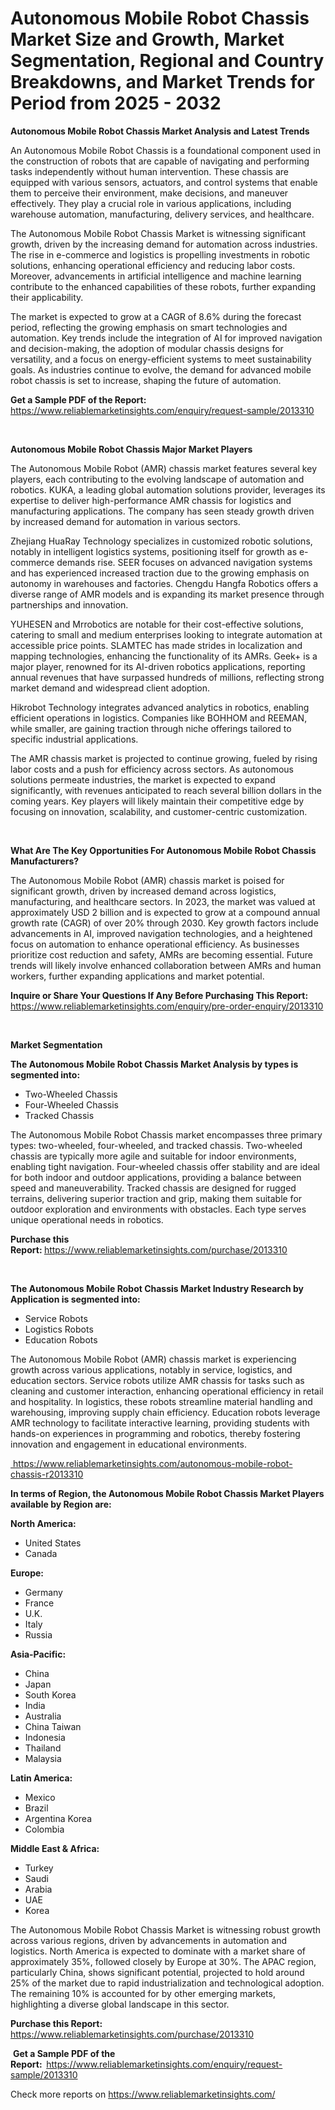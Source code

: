 <p><h1>Autonomous Mobile Robot Chassis Market Size and Growth, Market Segmentation, Regional and Country Breakdowns, and Market Trends for Period from 2025 -  2032</h1></p><p><strong>Autonomous Mobile Robot Chassis Market Analysis and Latest Trends</strong></p>
<p><p>An Autonomous Mobile Robot Chassis is a foundational component used in the construction of robots that are capable of navigating and performing tasks independently without human intervention. These chassis are equipped with various sensors, actuators, and control systems that enable them to perceive their environment, make decisions, and maneuver effectively. They play a crucial role in various applications, including warehouse automation, manufacturing, delivery services, and healthcare.</p><p>The Autonomous Mobile Robot Chassis Market is witnessing significant growth, driven by the increasing demand for automation across industries. The rise in e-commerce and logistics is propelling investments in robotic solutions, enhancing operational efficiency and reducing labor costs. Moreover, advancements in artificial intelligence and machine learning contribute to the enhanced capabilities of these robots, further expanding their applicability.</p><p>The market is expected to grow at a CAGR of 8.6% during the forecast period, reflecting the growing emphasis on smart technologies and automation. Key trends include the integration of AI for improved navigation and decision-making, the adoption of modular chassis designs for versatility, and a focus on energy-efficient systems to meet sustainability goals. As industries continue to evolve, the demand for advanced mobile robot chassis is set to increase, shaping the future of automation.</p></p>
<p><strong>Get a Sample PDF of the Report:&nbsp;</strong> <a href="https://www.reliablemarketinsights.com/enquiry/request-sample/2013310?utm_campaign=2450&utm_medium=2&utm_source=Github&utm_content=ia&utm_term=13022025&utm_id=autonomous-mobile-robot-chassis">https://www.reliablemarketinsights.com/enquiry/request-sample/2013310</a></p>
<p>&nbsp;</p>
<p><strong>Autonomous Mobile Robot Chassis Major Market Players</strong></p>
<p><p>The Autonomous Mobile Robot (AMR) chassis market features several key players, each contributing to the evolving landscape of automation and robotics. KUKA, a leading global automation solutions provider, leverages its expertise to deliver high-performance AMR chassis for logistics and manufacturing applications. The company has seen steady growth driven by increased demand for automation in various sectors. </p><p>Zhejiang HuaRay Technology specializes in customized robotic solutions, notably in intelligent logistics systems, positioning itself for growth as e-commerce demands rise. SEER focuses on advanced navigation systems and has experienced increased traction due to the growing emphasis on autonomy in warehouses and factories. Chengdu Hangfa Robotics offers a diverse range of AMR models and is expanding its market presence through partnerships and innovation.</p><p>YUHESEN and Mrrobotics are notable for their cost-effective solutions, catering to small and medium enterprises looking to integrate automation at accessible price points. SLAMTEC has made strides in localization and mapping technologies, enhancing the functionality of its AMRs. Geek+ is a major player, renowned for its AI-driven robotics applications, reporting annual revenues that have surpassed hundreds of millions, reflecting strong market demand and widespread client adoption.</p><p>Hikrobot Technology integrates advanced analytics in robotics, enabling efficient operations in logistics. Companies like BOHHOM and REEMAN, while smaller, are gaining traction through niche offerings tailored to specific industrial applications.</p><p>The AMR chassis market is projected to continue growing, fueled by rising labor costs and a push for efficiency across sectors. As autonomous solutions permeate industries, the market is expected to expand significantly, with revenues anticipated to reach several billion dollars in the coming years. Key players will likely maintain their competitive edge by focusing on innovation, scalability, and customer-centric customization.</p></p>
<p>&nbsp;</p>
<p><strong>What Are The Key Opportunities For Autonomous Mobile Robot Chassis Manufacturers?</strong></p>
<p><p>The Autonomous Mobile Robot (AMR) chassis market is poised for significant growth, driven by increased demand across logistics, manufacturing, and healthcare sectors. In 2023, the market was valued at approximately USD 2 billion and is expected to grow at a compound annual growth rate (CAGR) of over 20% through 2030. Key growth factors include advancements in AI, improved navigation technologies, and a heightened focus on automation to enhance operational efficiency. As businesses prioritize cost reduction and safety, AMRs are becoming essential. Future trends will likely involve enhanced collaboration between AMRs and human workers, further expanding applications and market potential.</p></p>
<p><strong>Inquire or Share Your Questions If Any Before Purchasing This Report:</strong> <a href="https://www.reliablemarketinsights.com/enquiry/pre-order-enquiry/2013310?utm_campaign=2450&utm_medium=2&utm_source=Github&utm_content=ia&utm_term=13022025&utm_id=autonomous-mobile-robot-chassis">https://www.reliablemarketinsights.com/enquiry/pre-order-enquiry/2013310</a></p>
<p>&nbsp;</p>
<p><strong>Market Segmentation</strong></p>
<p><strong>The Autonomous Mobile Robot Chassis Market Analysis by types is segmented into:</strong></p>
<p><ul><li>Two-Wheeled Chassis</li><li>Four-Wheeled Chassis</li><li>Tracked Chassis</li></ul></p>
<p><p>The Autonomous Mobile Robot Chassis market encompasses three primary types: two-wheeled, four-wheeled, and tracked chassis. Two-wheeled chassis are typically more agile and suitable for indoor environments, enabling tight navigation. Four-wheeled chassis offer stability and are ideal for both indoor and outdoor applications, providing a balance between speed and maneuverability. Tracked chassis are designed for rugged terrains, delivering superior traction and grip, making them suitable for outdoor exploration and environments with obstacles. Each type serves unique operational needs in robotics.</p></p>
<p><strong>Purchase this Report:&nbsp;</strong><a href="https://www.reliablemarketinsights.com/purchase/2013310?utm_campaign=2450&utm_medium=2&utm_source=Github&utm_content=ia&utm_term=13022025&utm_id=autonomous-mobile-robot-chassis">https://www.reliablemarketinsights.com/purchase/2013310</a></p>
<p>&nbsp;</p>
<p><strong>The Autonomous Mobile Robot Chassis Market Industry Research by Application is segmented into:</strong></p>
<p><ul><li>Service Robots</li><li>Logistics Robots</li><li>Education Robots</li></ul></p>
<p><p>The Autonomous Mobile Robot (AMR) chassis market is experiencing growth across various applications, notably in service, logistics, and education sectors. Service robots utilize AMR chassis for tasks such as cleaning and customer interaction, enhancing operational efficiency in retail and hospitality. In logistics, these robots streamline material handling and warehousing, improving supply chain efficiency. Education robots leverage AMR technology to facilitate interactive learning, providing students with hands-on experiences in programming and robotics, thereby fostering innovation and engagement in educational environments.</p></p>
<p><a href="https://www.reliablemarketinsights.com/autonomous-mobile-robot-chassis-r2013310?utm_campaign=2450&utm_medium=2&utm_source=Github&utm_content=ia&utm_term=13022025&utm_id=autonomous-mobile-robot-chassis">&nbsp;https://www.reliablemarketinsights.com/autonomous-mobile-robot-chassis-r2013310</a></p>
<p><strong>In terms of Region, the Autonomous Mobile Robot Chassis Market Players available by Region are:</strong></p>
<p>
    <p> <strong> North America: </strong>
        <ul>
            <li>United States</li>
            <li>Canada</li>
        </ul>
        </p> 
    <p> <strong> Europe: </strong>
        <ul>
            <li>Germany</li>
            <li>France</li>
            <li>U.K.</li>
            <li>Italy</li>
            <li>Russia</li>
        </ul>
        </p> 
    <p> <strong> Asia-Pacific: </strong>
        <ul>
            <li>China</li>
            <li>Japan</li>
            <li>South Korea</li>
            <li>India</li>
            <li>Australia</li>
            <li>China Taiwan</li>
            <li>Indonesia</li>
            <li>Thailand</li>
            <li>Malaysia</li>
        </ul>
        </p> 
    <p> <strong> Latin America: </strong>
        <ul>
            <li>Mexico</li>
            <li>Brazil</li>
            <li>Argentina Korea</li>
            <li>Colombia</li>
        </ul>
        </p> 
    <p> <strong> Middle East & Africa: </strong>
        <ul>
            <li>Turkey</li>
            <li>Saudi</li>
            <li>Arabia</li>
            <li>UAE</li>
            <li>Korea</li>
        </ul>
    </p>
    </p>
<p><p>The Autonomous Mobile Robot Chassis Market is witnessing robust growth across various regions, driven by advancements in automation and logistics. North America is expected to dominate with a market share of approximately 35%, followed closely by Europe at 30%. The APAC region, particularly China, shows significant potential, projected to hold around 25% of the market due to rapid industrialization and technological adoption. The remaining 10% is accounted for by other emerging markets, highlighting a diverse global landscape in this sector.</p></p>
<p><strong>Purchase this Report: </strong><a href="https://www.reliablemarketinsights.com/purchase/2013310?utm_campaign=2450&utm_medium=2&utm_source=Github&utm_content=ia&utm_term=13022025&utm_id=autonomous-mobile-robot-chassis">https://www.reliablemarketinsights.com/purchase/2013310</a></p>
<p>&nbsp;<strong>Get a Sample PDF of the Report:&nbsp;&nbsp;</strong><a href="https://www.reliablemarketinsights.com/enquiry/request-sample/2013310?utm_campaign=2450&utm_medium=2&utm_source=Github&utm_content=ia&utm_term=13022025&utm_id=autonomous-mobile-robot-chassis">https://www.reliablemarketinsights.com/enquiry/request-sample/2013310</a></p>
<p><strong></strong></p>
<p>Check more reports on <a href="https://www.reliablemarketinsights.com/?utm_campaign=2450&utm_medium=2&utm_source=Github&utm_content=ia&utm_term=13022025&utm_id=autonomous-mobile-robot-chassis">https://www.reliablemarketinsights.com/</a></p>